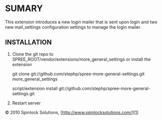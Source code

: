 SUMARY
======

This extension introduces a new login mailer that is sent upon login and two new mail_settings configuration settings to manage the login mailer.

INSTALLATION
------------

1. Clone the git repo to SPREE_ROOT/vendor/extensions/more_general_settings or install the extension

    git clone git://github.com/stephp/spree-more-general-settings.git more_general_settings

    script/extension install git://github.com/stephp/spree-more-general-settings.git

2. Restart server

&copy; 2010 Spinlock Solutions, [http://www.spinlocksolutions.com/][1]

[1]: http://www.spinlocksolutions.com/
